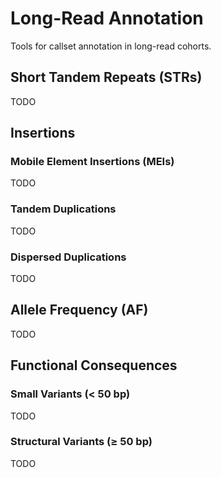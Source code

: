 # Long-Read Annotation
Tools for callset annotation in long-read cohorts.


##  Short Tandem Repeats (STRs)
TODO


## Insertions
### Mobile Element Insertions (MEIs)
TODO

### Tandem Duplications
TODO

### Dispersed Duplications
TODO


## Allele Frequency (AF)
TODO


## Functional Consequences
### Small Variants (< 50 bp)
TODO

### Structural Variants (≥ 50 bp)
TODO
